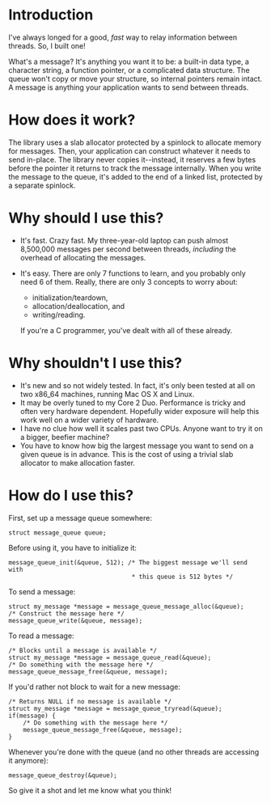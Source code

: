 # Introduction

I've always longed for a good, _fast_ way to relay information between
threads. So, I built one!

What's a message? It's anything you want it to be: a built-in data type, a
character string, a function pointer, or a complicated data structure. The
queue won't copy or move your structure, so internal pointers remain intact. A
message is anything your application wants to send between threads.

# How does it work?

The library uses a slab allocator protected by a spinlock to allocate memory
for messages. Then, your application can construct whatever it needs to send
in-place. The library never copies it--instead, it reserves a few bytes before
the pointer it returns to track the message internally. When you write the
message to the queue, it's added to the end of a linked list, protected by a
separate spinlock.

# Why should I use this?

* It's fast. Crazy fast. My three-year-old laptop can push almost 8,500,000
  messages per second between threads, _including_ the overhead of allocating
  the messages.
* It's easy. There are only 7 functions to learn, and you probably only need 6
  of them. Really, there are only 3 concepts to worry about:
  * initialization/teardown,
  * allocation/deallocation, and
  * writing/reading.

  If you're a C programmer, you've dealt with all of these already.

# Why shouldn't I use this?

* It's new and so not widely tested. In fact, it's only been tested at all on
  two x86_64 machines, running Mac OS X and Linux.
* It may be overly tuned to my Core 2 Duo. Performance is tricky and often
  very hardware dependent. Hopefully wider exposure will help this work well
  on a wider variety of hardware.
* I have no clue how well it scales past two CPUs. Anyone want to try it on a
  bigger, beefier machine?
* You have to know how big the largest message you want to send on a given
  queue is in advance. This is the cost of using a trivial slab allocator to
  make allocation faster.

# How do I use this?

First, set up a message queue somewhere:

    struct message_queue queue;

Before using it, you have to initialize it:

    message_queue_init(&queue, 512); /* The biggest message we'll send with
                                      * this queue is 512 bytes */

To send a message:

    struct my_message *message = message_queue_message_alloc(&queue);
    /* Construct the message here */
    message_queue_write(&queue, message);

To read a message:

	/* Blocks until a message is available */
    struct my_message *message = message_queue_read(&queue);
    /* Do something with the message here */
    message_queue_message_free(&queue, message);

If you'd rather not block to wait for a new message:

    /* Returns NULL if no message is available */
    struct my_message *message = message_queue_tryread(&queue);
    if(message) {
        /* Do something with the message here */
        message_queue_message_free(&queue, message);
    }

Whenever you're done with the queue (and no other threads are accessing it
anymore):

    message_queue_destroy(&queue);

So give it a shot and let me know what you think!
